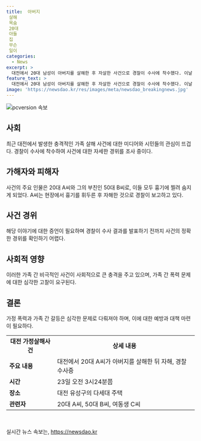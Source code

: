 ```yaml
---
title:  아버지
 살해
 목숨
 20대
 아들
 집
 무슨
 일이
categories:
  - News
excerpt: >
  대전에서 20대 남성이 아버지를 살해한 후 자살한 사건으로 경찰이 수사에 착수했다. 이날 새벽 공동 주택에서 A씨와 부친 B씨가 흉기에 찔려 숨졌고, 여동생이 신고했다. 경찰은 A씨가 아버지를 살해한 뒤 자해한 것으로 보고 있으며, 부검을 통해 정확한 사인을 밝힐 예정이라고 밝혔다. 사건의 자세한 경위는 아직 조사 중이라고 한다. (150자)
feature_text: >
  대전에서 20대 남성이 아버지를 살해한 후 자살한 사건으로 경찰이 수사에 착수했다. 이날 새벽 공동 주택에서 A씨와 부친 B씨가 흉기에 찔려 숨졌고, 여동생이 신고했다. 경찰은 A씨가 아버지를 살해한 뒤 자해한 것으로 보고 있으며, 부검을 통해 정확한 사인을 밝힐 예정이라고 밝혔다. 사건의 자세한 경위는 아직 조사 중이라고 한다. (150자)
image: 'https://newsdao.kr/res/images/meta/newsdao_breakingnews.jpg'
---
```


<p><img src="https://newsdao.kr/res/images/meta/newsdao_breakingnews.jpg" alt="pcversion 속보" /></p>

<h2 data-ke-size="size26">사회</h2>

<p data-ke-size="size16">최근 대전에서 발생한 충격적인 가족 살해 사건에 대한 미디어와 시민들의 관심이 뜨겁다. 경찰이 수사에 착수하여 사건에 대한 자세한 경위를 조사 중이다.</p>

<h2 data-ke-size="size26">가해자와 피해자</h2>

<p data-ke-size="size16">사건의 주요 인물은 20대 A씨와 그의 부친인 50대 B씨로, 이들 모두 흉기에 찔려 숨지게 되었다. A씨는 현장에서 흉기를 휘두른 후 자해한 것으로 경찰이 보고하고 있다. </p>

<h2 data-ke-size="size26">사건 경위</h2>

<p data-ke-size="size16">해당 이야기에 대한 증언이 필요하며 경찰이 수사 결과를 발표하기 전까지 사건의 정확한 경위를 확인하기 어렵다.</p>

<h2 data-ke-size="size26">사회적 영향</h2>

<p data-ke-size="size16">이러한 가족 간 비극적인 사건이 사회적으로 큰 충격을 주고 있으며, 가족 간 폭력 문제에 대한 심각한 고찰이 요구된다.</p>

<h2 data-ke-size="size26">결론</h2>

<p data-ke-size="size16">가정 폭력과 가족 간 갈등은 심각한 문제로 다뤄져야 하며, 이에 대한 예방과 대책 마련이 필요하다.</p>

<table>
    <tbody>
        <tr>
            <td style="text-align: center; height: 17px;"><b>대전 가정살해사건</b></td>
            <td style="text-align: center; height: 17px;"><b>상세 내용</b></td>
        </tr>
        <tr>
            <td style="text-align: left;"><b>주요 내용</b></td>
            <td style="text-align: left;">대전에서 20대 A씨가 아버지를 살해한 뒤 자해, 경찰 수사중</td>
        </tr>
        <tr>
            <td style="text-align: left;"><b>시간</b></td>
            <td style="text-align: left;">23일 오전 3시24분쯤</td>
        </tr>
        <tr>
            <td style="text-align: left;"><b>장소</b></td>
            <td style="text-align: left;">대전 유성구의 다세대 주택</td>
        </tr>
        <tr>
            <td style="text-align: left;"><b>관련자</b></td>
            <td style="text-align: left;">20대 A씨, 50대 B씨, 여동생 C씨</td>
        </tr>
    </tbody>
</table>

<p data-ke-size="size16">&nbsp;</p>
실시간 뉴스 속보는, <a href="https://newsdao.kr" rel="dofollow">https://newsdao.kr</a>



